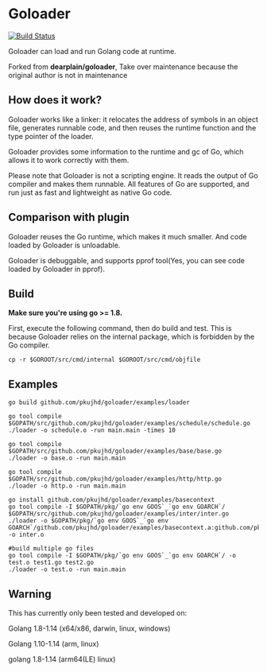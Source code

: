 
# Goloader

[![Build Status](https://travis-ci.org/pkujhd/goloader.svg?branch=master)](https://travis-ci.org/pkujhd/goloader)

Goloader can load and run Golang code at runtime.

Forked from **dearplain/goloader**, Take over maintenance because the original author is not in maintenance

## How does it work?

Goloader works like a linker: it relocates the address of symbols in an object file, generates runnable code, and then reuses the runtime function and the type pointer of the loader.

Goloader provides some information to the runtime and gc of Go, which allows it to work correctly with them.

Please note that Goloader is not a scripting engine. It reads the output of Go compiler and makes them runnable. All features of Go are supported, and run just as fast and lightweight as native Go code.

## Comparison with plugin

Goloader reuses the Go runtime, which makes it much smaller. And code loaded by Goloader is unloadable.

Goloader is debuggable, and supports pprof tool(Yes, you can see code loaded by Goloader in pprof).

## Build

**Make sure you're using go >= 1.8.**

First, execute the following command, then do build and test. This is because Goloader relies on the internal package, which is forbidden by the Go compiler.
```
cp -r $GOROOT/src/cmd/internal $GOROOT/src/cmd/objfile
```

## Examples

```
go build github.com/pkujhd/goloader/examples/loader

go tool compile $GOPATH/src/github.com/pkujhd/goloader/examples/schedule/schedule.go
./loader -o schedule.o -run main.main -times 10

go tool compile $GOPATH/src/github.com/pkujhd/goloader/examples/base/base.go
./loader -o base.o -run main.main

go tool compile $GOPATH/src/github.com/pkujhd/goloader/examples/http/http.go
./loader -o http.o -run main.main

go install github.com/pkujhd/goloader/examples/basecontext
go tool compile -I $GOPATH/pkg/`go env GOOS`_`go env GOARCH`/ $GOPATH/src/github.com/pkujhd/goloader/examples/inter/inter.go
./loader -o $GOPATH/pkg/`go env GOOS`_`go env GOARCH`/github.com/pkujhd/goloader/examples/basecontext.a:github.com/pkujhd/goloader/examples/basecontext -o inter.o

#build multiple go files
go tool compile -I $GOPATH/pkg/`go env GOOS`_`go env GOARCH`/ -o test.o test1.go test2.go
./loader -o test.o -run main.main

```

## Warning

This has currently only been tested and developed on:

Golang 1.8-1.14 (x64/x86, darwin, linux, windows)

Golang 1.10-1.14 (arm, linux)

golang 1.8-1.14 (arm64(LE) linux)
